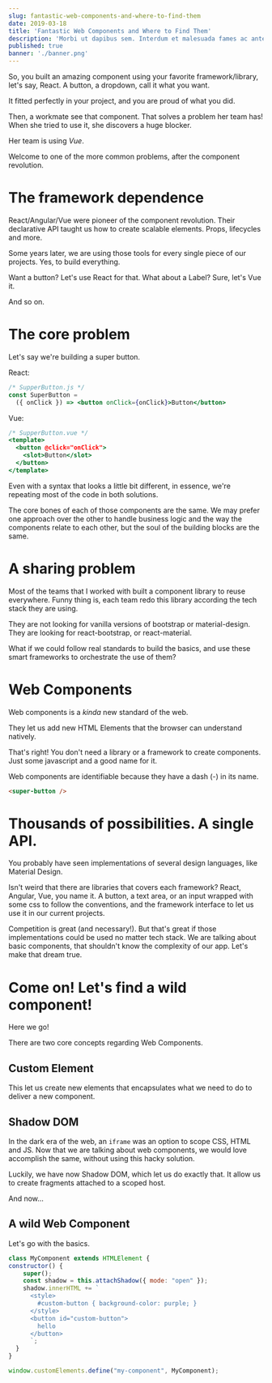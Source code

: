 ```yaml
---
slug: fantastic-web-components-and-where-to-find-them
date: 2019-03-18
title: 'Fantastic Web Components and Where to Find Them'
description: 'Morbi ut dapibus sem. Interdum et malesuada fames ac ante ipsum primis in faucibus.'
published: true
banner: './banner.png'
---
```


So, you built an amazing component using your favorite framework/library, let's say, React. A button, a dropdown, call it what you want.

It fitted perfectly in your project, and you are proud of what you did.

Then, a workmate see that component. That solves a problem her team has! When she tried to use it, she discovers a huge blocker.

Her team is using *Vue*.

Welcome to one of the more common problems, after the component revolution.

# The framework dependence

React/Angular/Vue were pioneer of the component revolution. Their declarative API taught us how to create scalable elements. Props, lifecycles and more.

Some years later, we are using those tools for every single piece of our projects. Yes, to build everything.

Want a button? Let's use React for that.
What about a Label? Sure, let's Vue it.

And so on.

# The core problem

Let's say we're building a super button.

React:

```jsx
/* SupperButton.js */
const SuperButton = 
  ({ onClick }) => <button onClick={onClick}>Button</button>
```

Vue:

```jsx
/* SupperButton.vue */
<template>
  <button @click="onClick">
    <slot>Button</slot>
  </button>
</template>
```

Even with a syntax that looks a little bit different, in essence, we're repeating most of the code in both solutions.

The core bones of each of those components are the same. We may prefer one approach over the other to handle business logic and the way the components relate to each other, but the soul of the building blocks are the same.

# A sharing problem

Most of the teams that I worked with built a component library to reuse everywhere. Funny thing is, each team redo this library according the tech stack they are using.

They are not looking for vanilla versions of bootstrap or material-design. They are looking for react-bootstrap, or react-material.

What if we could follow real standards to build the basics, and use these smart frameworks to orchestrate the use of them?

# Web Components

Web components is a *kinda* new standard of the web. 

They let us add new HTML Elements that the browser can understand natively.

That's right! You don't need a library or a framework to create components. Just some javascript and a good name for it.

Web components are identifiable because they have a dash (-) in its name.

```html
<super-button />
```

# Thousands of possibilities. A single API.

You probably have seen implementations of several design languages, like Material Design.

Isn't weird that there are libraries that covers each framework? React, Angular, Vue, you name it. A button, a text area, or an input wrapped with some css to follow the conventions, and the framework interface to let us use it in our current projects.

Competition is great (and necessary!). But that's great if those implementations could be used no matter tech stack. We are talking about basic components, that shouldn't know the complexity of our app. Let's make that dream true.

# Come on! Let's find a wild component!

Here we go!

There are two core concepts regarding Web Components.

## Custom Element
This let us create new elements that encapsulates what we need to do to deliver a new component.

## Shadow DOM
In the dark era of the web, an `iframe` was an option to scope CSS, HTML and JS.
Now that we are talking about web components, we would love accomplish the same, without using this hacky solution.

Luckily, we have now Shadow DOM, which let us do exactly that. It allow us to create fragments attached to a scoped host.

And now...

## A wild Web Component

Let's go with the basics.

```js
class MyComponent extends HTMLElement {
constructor() {
    super();
    const shadow = this.attachShadow({ mode: "open" });
    shadow.innerHTML += `
      <style>
        #custom-button { background-color: purple; }
      </style>
      <button id="custom-button">
        hello
      </button>
      `;
  }
}

window.customElements.define("my-component", MyComponent);
``` 


